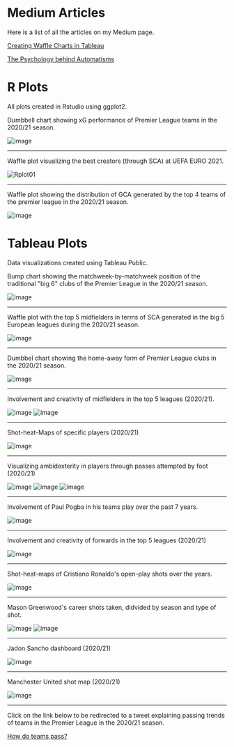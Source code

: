 # Medium Articles
Here is a list of all the articles on my Medium page.


[Creating Waffle Charts in Tableau](https://harshkrishna7.medium.com/creating-waffle-charts-in-tableau-a6a8f9e31898)

[The Psychology behind Automatisms](https://harshkrishna7.medium.com/the-psychology-behind-automatisms-d424d073c46e)



# R Plots
All plots created in Rstudio using ggplot2.


Dumbbell chart showing xG performance of Premier League teams in the 2020/21 season.

![image](https://user-images.githubusercontent.com/87293901/125905594-e7aeb085-bf8c-4645-9fe2-20f1dbf5c57a.png)

------------------------------------------------------------------------------------------------------------------------------------------------------------------------------

Waffle plot visualizing the best creators (through SCA) at UEFA EURO 2021.

![Rplot01](https://user-images.githubusercontent.com/87293901/125789898-288d2289-e54a-49c2-b8c3-ed578023f46a.png)

------------------------------------------------------------------------------------------------------------------------------------------------------------------------------

Waffle plot showing the distribution of GCA generated by the top 4 teams of the premier league in the 2020/21 season.

![image](https://user-images.githubusercontent.com/87293901/125789956-c12394a5-57f0-456f-a5c3-3ba8e0cf2eed.png)



# Tableau Plots
Data visualizations created using Tableau Public. 


Bump chart showing the matchweek-by-matchweek position of the traditional "big 6" clubs of the Premier League in the 2020/21 season.

![image](https://user-images.githubusercontent.com/87293901/125805747-10b5218f-e133-4789-9876-eeed6c895c0c.png)

------------------------------------------------------------------------------------------------------------------------------------------------------------------------------

Waffle plot with the top 5 midfielders in terms of SCA generated in the big 5 European leagues during the 2020/21 season. 

![image](https://user-images.githubusercontent.com/87293901/125806106-b54e85d6-235c-4d08-aaf4-9b3bd50880c8.png)

------------------------------------------------------------------------------------------------------------------------------------------------------------------------------

Dumbbel chart showing the home-away form of Premier League clubs in the 2020/21 season.

![image](https://user-images.githubusercontent.com/87293901/125806476-9b91506b-c59e-4b77-be7a-bec13df7c2d2.png)

------------------------------------------------------------------------------------------------------------------------------------------------------------------------------

Involvement and creativity of midfielders in the top 5 leagues (2020/21).

![image](https://user-images.githubusercontent.com/87293901/125807356-80c78317-bd7c-47b7-9648-d027b4d54297.png) ![image](https://user-images.githubusercontent.com/87293901/125807402-ade73cfd-6104-4c54-b797-93de4a1f09b0.png)

------------------------------------------------------------------------------------------------------------------------------------------------------------------------------

Shot-heat-Maps of specific players (2020/21)

![image](https://user-images.githubusercontent.com/87293901/125807699-ad2d0141-2ba9-4106-a4d8-4b8daa37f998.png)

------------------------------------------------------------------------------------------------------------------------------------------------------------------------------

Visualizing ambidexterity in players through passes attempted by foot (2020/21)

![image](https://user-images.githubusercontent.com/87293901/125807938-e38da9a0-c5ec-48f8-b286-a3c34552a86b.png)
![image](https://user-images.githubusercontent.com/87293901/125807969-7303aa4b-362e-4f8a-88c2-45dfc34c1125.png)
![image](https://user-images.githubusercontent.com/87293901/125807997-36dae7bc-aaab-4785-9a04-6e3236e832fc.png)

------------------------------------------------------------------------------------------------------------------------------------------------------------------------------

Involvement of Paul Pogba in his teams play over the past 7 years.

![image](https://user-images.githubusercontent.com/87293901/125808355-a38e79e5-ff01-4ea9-b5a0-217777fe9bd5.png)

------------------------------------------------------------------------------------------------------------------------------------------------------------------------------

Involvement and creativity of forwards in the top 5 leagues (2020/21)

![image](https://user-images.githubusercontent.com/87293901/125808551-78ffef4f-721b-4f95-ab3b-ebc1963dfa87.png)

------------------------------------------------------------------------------------------------------------------------------------------------------------------------------

Shot-heat-maps of Cristiano Ronaldo's open-play shots over the years.

![image](https://user-images.githubusercontent.com/87293901/125808621-0215f942-940c-40f5-88a6-d170455244d2.png)

------------------------------------------------------------------------------------------------------------------------------------------------------------------------------

Mason Greenwood's career shots taken, didvided by season and type of shot.

![image](https://user-images.githubusercontent.com/87293901/125809104-e6cfc058-1bfd-4977-aeeb-27b3255ef2f5.png)
![image](https://user-images.githubusercontent.com/87293901/125809114-291d8719-e9ec-45a8-882f-0b6125bd2e9d.png)

------------------------------------------------------------------------------------------------------------------------------------------------------------------------------

Jadon Sancho dashboard (2020/21)

![image](https://user-images.githubusercontent.com/87293901/125812130-86e3feaf-9916-4995-a62d-a98bf7a5c4b9.png)

------------------------------------------------------------------------------------------------------------------------------------------------------------------------------

Manchester United shot map (2020/21)

![image](https://user-images.githubusercontent.com/87293901/125812194-55f49764-f80b-4cb8-8c2b-01b860009a8f.png)

------------------------------------------------------------------------------------------------------------------------------------------------------------------------------

Click on the link below to be redirected to a tweet explaining passing trends of teams in the Premier League in the 2020/21 season.

[How do teams pass?](https://twitter.com/ftblhk/status/1388117132303503360?s=20)
